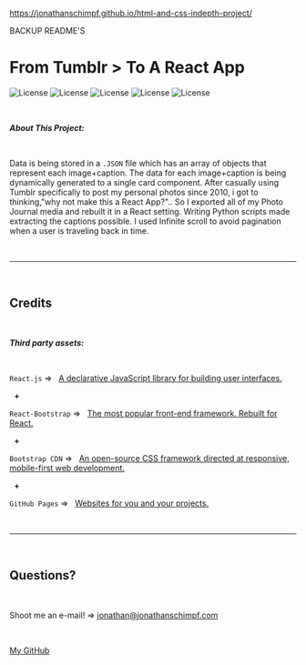 https://jonathanschimpf.github.io/html-and-css-indepth-project/

BACKUP README'S

# From Tumblr > To A React App


![License](https://img.shields.io/static/v1?label=Language&message=JavaScript&color=yellow)
![License](https://img.shields.io/static/v1?label=Library&message=React.js&color=pink) 
![License](https://img.shields.io/static/v1?label=Language&message=HTML5&color=orange) ![License](https://img.shields.io/static/v1?label=Language&message=CSS3&color=blue) ![License](https://img.shields.io/static/v1?label=Framework&message=React-Bootstrap&color=green) 


<p>&nbsp;<p>


<strong><em>About This Project:</strong></em>

<p>&nbsp;<p>

Data is being stored in a `.JSON` file which has an array of objects that represent each image+caption. The data for each image+caption is being dynamically generated to a single card component. After casually using Tumblr specifically to post my personal photos since 2010, i got to thinking,"why not make this a React App?".. So I exported all of my Photo Journal media and rebuilt it in a React setting. Writing Python scripts made extracting the captions possible. I used Infinite scroll to avoid pagination when a user is traveling back in time.

<p>&nbsp;<p>


---


<p>&nbsp;<p>


## Credits


<p>&nbsp;<p>


<strong><em>Third party assets:</strong></em>


<p>&nbsp;<p>


`React.js` =>‏‏‎ ‎ ‏‏‎ ‎[A declarative JavaScript library for building user interfaces.](https://reactjs.org/)

<p>&nbsp;‏‏‎‏‏‎ ‎<strong>+</strong></p>


`React-Bootstrap` =>‏‏‎ ‎ ‏‏‎ ‎[The most popular front-end framework. Rebuilt for React.](https://react-bootstrap.github.io/)


<p>&nbsp;‏‏‎‏‏‎ ‎<strong>+</strong></p>


`Bootstrap CDN` =>‏‏‎ ‎ ‏‏‎ ‎[An open-source CSS framework directed at responsive, mobile-first web development.](https://getbootstrap.com/)


<p>&nbsp;‏‏‎‏‏‎ ‎<strong>+</strong></p>


`GitHub Pages` =>‏‏‎ ‎ ‏‏‎ ‎[Websites for you and your projects.](https://pages.github.com/)



<p>&nbsp;<p>


---


<p>&nbsp;<p>


## Questions?


<p>&nbsp;<p>


Shoot me an e-mail! => jonathan@jonathanschimpf.com

<p>&nbsp;<p>

[My GitHub](http://github.com/jonathanschimpf)

<p>&nbsp;<p>


